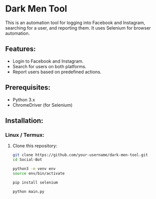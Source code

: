 # Dark Men Tool

This is an automation tool for logging into Facebook and Instagram, searching for a user, and reporting them. It uses Selenium for browser automation.

## Features:
- Login to Facebook and Instagram.
- Search for users on both platforms.
- Report users based on predefined actions.

## Prerequisites:
- Python 3.x
- ChromeDriver (for Selenium)

## Installation:

### Linux / Termux:

1. Clone this repository:

   ```bash
   git clone https://github.com/your-username/dark-men-tool.git
   cd Social-Bot

   python3 -m venv env
   source env/bin/activate

   pip install selenium

   python main.py  
